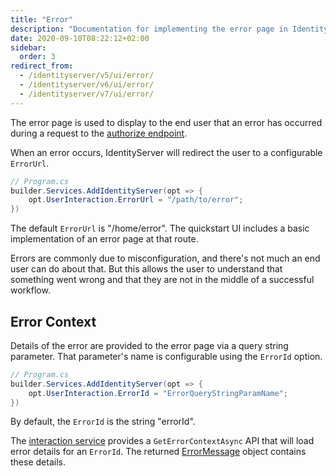 ```yaml
---
title: "Error"
description: "Documentation for implementing the error page in IdentityServer, which displays information to users when errors occur during the authorization process."
date: 2020-09-10T08:22:12+02:00
sidebar:
  order: 3
redirect_from:
  - /identityserver/v5/ui/error/
  - /identityserver/v6/ui/error/
  - /identityserver/v7/ui/error/
---
```


The error page is used to display to the end user that an error has occurred during a request to
the [authorize endpoint](/identityserver/reference/endpoints/authorize.md).

When an error occurs, IdentityServer will redirect the user to a configurable `ErrorUrl`.

```csharp
// Program.cs
builder.Services.AddIdentityServer(opt => {
    opt.UserInteraction.ErrorUrl = "/path/to/error";
})
```

The default `ErrorUrl` is "/home/error". The quickstart UI includes a basic
implementation of an error page at that route.

Errors are commonly due to misconfiguration, and there's not much an end user can do about that.
But this allows the user to understand that something went wrong and that they are not in the middle of a successful
workflow.

## Error Context

Details of the error are provided to the error page via a query string parameter. That parameter's name is configurable
using the `ErrorId` option.

```csharp
// Program.cs
builder.Services.AddIdentityServer(opt => {
    opt.UserInteraction.ErrorId = "ErrorQueryStringParamName";
})
```

By default, the `ErrorId` is the string "errorId".

The [interaction service](/identityserver/reference/services/interaction-service.md#iidentityserverinteractionservice-apis)
provides a `GetErrorContextAsync` API that will load error details for an `ErrorId`.
The returned [ErrorMessage](/identityserver/reference/services/interaction-service.md#errormessage) object contains these
details.
